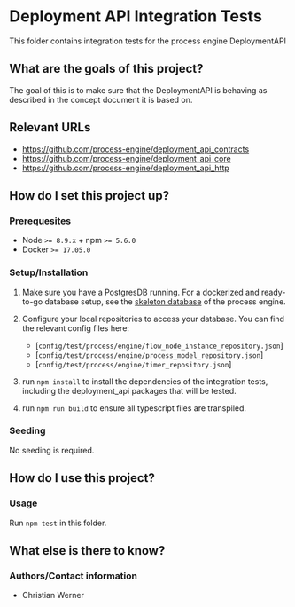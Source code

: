 # Deployment API Integration Tests

This folder contains integration tests for the process engine DeploymentAPI

## What are the goals of this project?

The goal of this is to make sure that the DeploymentAPI is behaving as described
in the concept document it is based on.

## Relevant URLs

- https://github.com/process-engine/deployment_api_contracts
- https://github.com/process-engine/deployment_api_core
- https://github.com/process-engine/deployment_api_http

## How do I set this project up?

### Prerequesites

- Node `>= 8.9.x` + npm `>= 5.6.0`
- Docker `>= 17.05.0`

### Setup/Installation

1. Make sure you have a PostgresDB running.
   For a dockerized and ready-to-go database setup, see the
   [skeleton database](https://github.com/process-engine/skeleton/tree/develop/database)
   of the process engine.
2. Configure your local repositories to access your database.
   You can find the relevant config files here:
   - [`config/test/process/engine/flow_node_instance_repository.json`]
   - [`config/test/process/engine/process_model_repository.json`]
   - [`config/test/process/engine/timer_repository.json`]
3. run `npm install` to install the dependencies of the integration tests,
   including the deployment_api packages that will be tested.

4. run `npm run build` to ensure all typescript files are transpiled.

### Seeding

No seeding is required.

## How do I use this project?

### Usage

Run `npm test` in this folder.

## What else is there to know?

### Authors/Contact information

- Christian Werner

